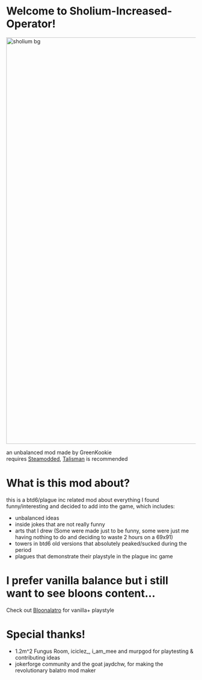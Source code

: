 # Welcome to Sholium-Increased-Operator!

<img width="1920" height="1080" alt="sholium bg" src="https://github.com/user-attachments/assets/5fbffa77-7a2c-4242-81c7-ce962d3f8e99" />

an unbalanced mod made by GreenKookie  
requires [Steamodded](https://github.com/Steamodded/smods/releases/latest), [Talisman](https://github.com/SpectralPack/Talisman/releases/latest) is recommended

# What is this mod about?
this is a btd6/plague inc related mod about everything I found funny/interesting and decided to add into the game, which includes:
- unbalanced ideas
- inside jokes that are not really funny
- arts that I drew (Some were made just to be funny, some were just me having nothing to do and deciding to waste 2 hours on a 69x91)
- towers in btd6 old versions that absolutely peaked/sucked during the period
- plagues that demonstrate their playstyle in the plague inc game

# I prefer vanilla balance but i still want to see bloons content...
Check out [Bloonalatro](https://github.com/Amphiapple/Bloonlatro) for vanilla+ playstyle 

# Special thanks!
- 1.2m^2 Fungus Room, iciclez_, i_am_mee and murpgod for playtesting & contributing ideas
- jokerforge community and the goat jaydchw, for making the revolutionary balatro mod maker
